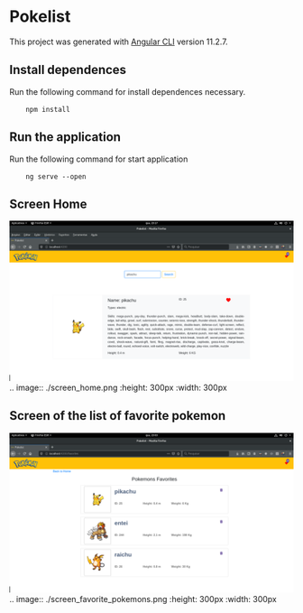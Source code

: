 # Pokelist

This project was generated with [Angular CLI](https://github.com/angular/angular-cli) version 11.2.7.

## Install dependences
Run the following command for install dependences necessary.

```shell
    npm install
```

## Run the application
Run the following command for start application 

```shell
    ng serve --open
```
## Screen Home

![plot](./screen_home.png)
.. image:: ./screen_home.png
   :height: 300px
   :width: 300px

## Screen of the list of favorite pokemon
![plot](./screen_favorite_pokemons.png)
.. image:: ./screen_favorite_pokemons.png
   :height: 300px
   :width: 300px
